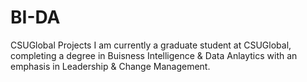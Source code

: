 # BI-DA
CSUGlobal Projects
I am currently a graduate student at CSUGlobal,
completing a degree in Buisness Intelligence & Data Anlaytics
with an emphasis in Leadership & Change Management.
